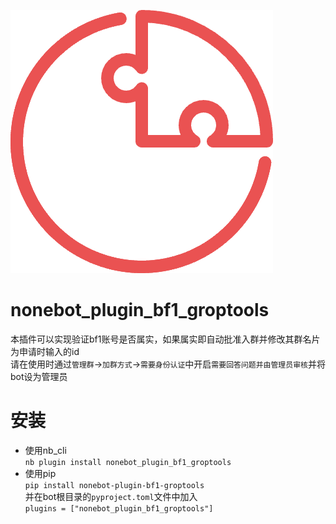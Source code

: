 [![](/nbp_logo.png)](https://v2.nonebot.dev/)
# **nonebot_plugin_bf1_groptools**
本插件可以实现验证bf1账号是否属实，如果属实即自动批准入群并修改其群名片为申请时输入的id  
请在使用时通过`管理群`->`加群方式`->`需要身份认证`中开启`需要回答问题并由管理员审核`并将bot设为管理员  

# 安装
* 使用nb_cli  
    `nb plugin install nonebot_plugin_bf1_groptools`  
* 使用pip  
    `pip install nonebot-plugin-bf1-groptools`  
并在bot根目录的`pyproject.toml`文件中加入  
    `plugins = ["nonebot_plugin_bf1_groptools"]`  




